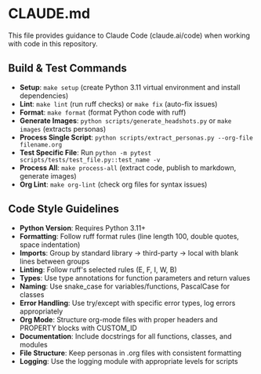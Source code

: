 # CLAUDE.md

This file provides guidance to Claude Code (claude.ai/code) when working with code in this repository.

## Build & Test Commands
- **Setup**: `make setup` (create Python 3.11 virtual environment and install dependencies)
- **Lint**: `make lint` (run ruff checks) or `make fix` (auto-fix issues)
- **Format**: `make format` (format Python code with ruff)
- **Generate Images**: `python scripts/generate_headshots.py` or `make images` (extracts personas)
- **Process Single Script**: `python scripts/extract_personas.py --org-file filename.org`
- **Test Specific File**: Run `python -m pytest scripts/tests/test_file.py::test_name -v`
- **Process All**: `make process-all` (extract code, publish to markdown, generate images)
- **Org Lint**: `make org-lint` (check org files for syntax issues)

## Code Style Guidelines
- **Python Version**: Requires Python 3.11+
- **Formatting**: Follow ruff format rules (line length 100, double quotes, space indentation)
- **Imports**: Group by standard library → third-party → local with blank lines between groups
- **Linting**: Follow ruff's selected rules (E, F, I, W, B)
- **Types**: Use type annotations for function parameters and return values
- **Naming**: Use snake_case for variables/functions, PascalCase for classes
- **Error Handling**: Use try/except with specific error types, log errors appropriately
- **Org Mode**: Structure org-mode files with proper headers and PROPERTY blocks with CUSTOM_ID
- **Documentation**: Include docstrings for all functions, classes, and modules
- **File Structure**: Keep personas in .org files with consistent formatting
- **Logging**: Use the logging module with appropriate levels for scripts